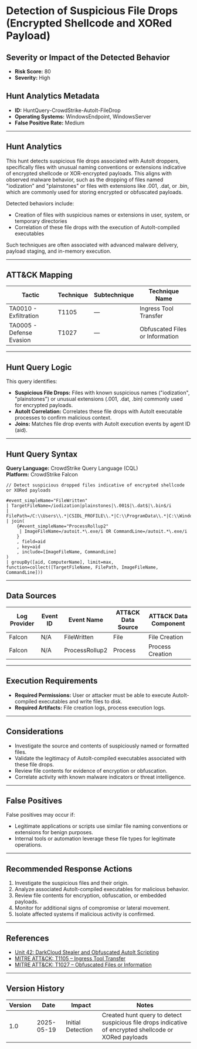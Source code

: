 # Detection of Suspicious File Drops (Encrypted Shellcode and XORed Payload)

## Severity or Impact of the Detected Behavior
- **Risk Score:** 80
- **Severity:** High

## Hunt Analytics Metadata

- **ID:** HuntQuery-CrowdStrike-AutoIt-FileDrop
- **Operating Systems:** WindowsEndpoint, WindowsServer
- **False Positive Rate:** Medium

---

## Hunt Analytics

This hunt detects suspicious file drops associated with AutoIt droppers, specifically files with unusual naming conventions or extensions indicative of encrypted shellcode or XOR-encrypted payloads. This aligns with observed malware behavior, such as the dropping of files named "iodization" and "plainstones" or files with extensions like .001, .dat, or .bin, which are commonly used for storing encrypted or obfuscated payloads.

Detected behaviors include:

- Creation of files with suspicious names or extensions in user, system, or temporary directories
- Correlation of these file drops with the execution of AutoIt-compiled executables

Such techniques are often associated with advanced malware delivery, payload staging, and in-memory execution.

---

## ATT&CK Mapping

| Tactic                        | Technique    | Subtechnique | Technique Name                                             |
|------------------------------|--------------|--------------|-----------------------------------------------------------|
| TA0010 - Exfiltration        | T1105        | —            | Ingress Tool Transfer                                     |
| TA0005 - Defense Evasion     | T1027        | —            | Obfuscated Files or Information                           |

---

## Hunt Query Logic

This query identifies:

- **Suspicious File Drops:** Files with known suspicious names ("iodization", "plainstones") or unusual extensions (.001, .dat, .bin) commonly used for encrypted payloads.
- **AutoIt Correlation:** Correlates these file drops with AutoIt executable processes to confirm malicious context.
- **Joins:** Matches file drop events with AutoIt execution events by agent ID (aid).

---

## Hunt Query Syntax

**Query Language:** CrowdStrike Query Language (CQL)  
**Platform:** CrowdStrike Falcon

```fql
// Detect suspicious dropped files indicative of encrypted shellcode or XORed payloads

#event_simpleName="FileWritten" 
| TargetFileName=/iodization|plainstones|\.001$|\.dat$|\.bin$/i 
| FilePath=/C:\\Users\\.*|CSIDL_PROFILE\\.*|C:\\ProgramData\\.*|C:\\Windows\\Temp\\.*/
| join( 
    {#event_simpleName="ProcessRollup2" 
     | ImageFileName=/autoit.*\.exe/i OR CommandLine=/autoit.*\.exe/i 
    } 
    , field=aid 
    , key=aid 
    , include=[ImageFileName, CommandLine] 
) 
| groupBy([aid, ComputerName], limit=max, function=collect([TargetFileName, FilePath, ImageFileName, CommandLine])) 
```

---

## Data Sources

| Log Provider | Event ID         | Event Name       | ATT&CK Data Source  | ATT&CK Data Component  |
|--------------|------------------|------------------|---------------------|------------------------|
| Falcon       | N/A              | FileWritten      | File                | File Creation          |
| Falcon       | N/A              | ProcessRollup2   | Process             | Process Creation       |

---

## Execution Requirements

- **Required Permissions:** User or attacker must be able to execute AutoIt-compiled executables and write files to disk.
- **Required Artifacts:** File creation logs, process execution logs.

---

## Considerations

- Investigate the source and contents of suspiciously named or formatted files.
- Validate the legitimacy of AutoIt-compiled executables associated with these file drops.
- Review file contents for evidence of encryption or obfuscation.
- Correlate activity with known malware indicators or threat intelligence.

---

## False Positives

False positives may occur if:

- Legitimate applications or scripts use similar file naming conventions or extensions for benign purposes.
- Internal tools or automation leverage these file types for legitimate operations.

---

## Recommended Response Actions

1. Investigate the suspicious files and their origin.
2. Analyze associated AutoIt-compiled executables for malicious behavior.
3. Review file contents for encryption, obfuscation, or embedded payloads.
4. Monitor for additional signs of compromise or lateral movement.
5. Isolate affected systems if malicious activity is confirmed.

---

## References

- [Unit 42: DarkCloud Stealer and Obfuscated AutoIt Scripting](https://unit42.paloaltonetworks.com/darkcloud-stealer-and-obfuscated-autoit-scripting/)
- [MITRE ATT&CK: T1105 – Ingress Tool Transfer](https://attack.mitre.org/techniques/T1105/)
- [MITRE ATT&CK: T1027 – Obfuscated Files or Information](https://attack.mitre.org/techniques/T1027/)

---

## Version History

| Version | Date       | Impact            | Notes                                                                                      |
|---------|------------|-------------------|--------------------------------------------------------------------------------------------|
| 1.0     | 2025-05-19 | Initial Detection | Created hunt query to detect suspicious file drops indicative of encrypted shellcode or XORed payloads |
